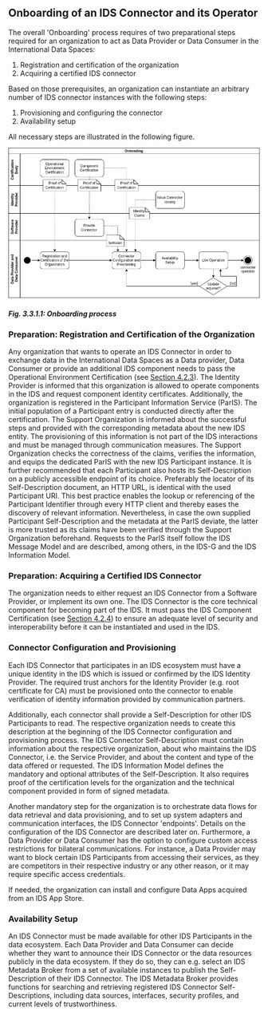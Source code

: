 ## Onboarding of an IDS Connector and its Operator

The overall 'Onboarding' process requires of two preparational steps required for an organization to act as Data Provider or Data Consumer in the International Data Spaces:
1. Registration and certification of the organization
2. Acquiring a certified IDS connector

Based on those prerequisites, an organization can instantiate an arbitrary number of IDS connector instances with the following steps:
1. Provisioning and configuring the connector
2. Availability setup

All necessary steps are illustrated in the following figure.

![Onboarding process](./media/onboarding_process.png)
#### _Fig. 3.3.1.1: Onboarding process_

### Preparation: Registration and Certification of the Organization

Any organization that wants to operate an IDS Connector in order to exchange data in the International Data Spaces as a Data provider, Data Consumer or provide an additional IDS component needs to pass the Operational Environment Certification (see [Section 4.2.3](../../4_Perspectives_of_the_Reference_Architecture_Model/4_2_Certification_Perspective/4_2_3_Operational_Environment_Certification.md)). The Identity Provider is informed that this organization is allowed to operate components in the IDS and request component identity certificates. Additionally, the organization is registered in the Participant Information Service (ParIS). The initial population of a Participant entry is conducted directly after the certification. The Support Organization is informed about the successful steps and provided with the corresponding metadata about the new IDS entity. The provisioning of this information is not part of the IDS interactions and must be managed through communication measures. The Support Organization checks the correctness of the claims, verifies the information, and equips the dedicated ParIS with the new IDS Participant instance. It is further recommended that each Participant also hosts its Self-Description on a publicly accessible endpoint of its choice. Preferably the locator of its Self-Description document, an HTTP URL, is identical with the used Participant URI. This best practice enables the lookup or referencing of the Participant Identifier through every HTTP client and thereby eases the discovery of relevant information. Nevertheless, in case the own supplied Participant Self-Description and the metadata at the ParIS deviate, the latter is more trusted as its claims have been verified through the Support Organization beforehand. Requests to the ParIS itself follow the IDS Message Model and are described, among others, in the IDS-G and the IDS Information Model.

### Preparation: Acquiring a Certified IDS Connector
The organization needs to either request an IDS Connector from a Software Provider, or implement its own one. The IDS Connector is the core technical component for becoming part of the IDS. It must pass the IDS Component Certification (see [Section 4.2.4](../../4_Perspectives_of_the_Reference_Architecture_Model/4_2_Certification_Perspective/4_2_4_Component_Certification)) to ensure an adequate level of security and interoperability before it can be instantiated and used in the IDS.

### Connector Configuration and Provisioning
Each IDS Connector that participates in an IDS ecosystem must have a unique identity in the IDS which is issued or confirmed by the IDS Identity Provider.
The required trust anchors for the Identity Provider (e.g. root certificate for CA) must be provisioned onto the connector to enable verification of identity information provided by communication partners.

Additionally, each connector shall provide a Self-Description for other IDS Participants to read. The respective organization needs to create this description at the beginning of the IDS Connector configuration and provisioning process. The IDS Connector Self-Description must contain information about the respective organization, about who maintains the IDS Connector, i.e. the Service Provider, and about the content and type of the data offered or requested. The IDS Information Model defines the mandatory and optional attributes of the Self-Description.
It also requires proof of the certification levels for the organization and the technical component provided in form of signed metadata.

Another mandatory step for the organization is to orchestrate data flows for data retrieval and data provisioning, and to set up system adapters and communication interfaces, the IDS Connector 'endpoints'. Details on the configuration of the IDS Connector are described later on.
Furthermore, a Data Provider or Data Consumer has the option to configure custom access restrictions for bilateral communications. For instance, a Data Provider may want to block certain IDS Participants from accessing their services, as they are competitors in their respective industry or any other reason, or it may require specific access credentials.

If needed, the organization can install and configure Data Apps acquired from an IDS App Store.

###  Availability Setup

An IDS Connector must be made available for other IDS Participants in the data ecosystem. Each Data Provider and Data Consumer can decide whether they want to announce their IDS Connector or the data resources publicly in the data ecosystem. If they do so, they can e.g. select an IDS Metadata Broker from a set of available instances to publish the Self-Description of their IDS Connector. The IDS Metadata Broker provides functions for searching and retrieving registered IDS Connector Self-Descriptions, including data sources, interfaces, security profiles, and current levels of trustworthiness.
